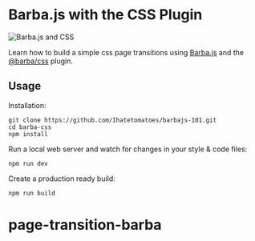 # Barba.js with the CSS Plugin

![Barba.js and CSS](../assets/img_barba-js-css.png)

Learn how to build a simple css page transitions using [Barba.js](https://barba.js.org/) and
the [@barba/css](https://barba.js.org/docs/plugins/css/) plugin.

## Usage

Installation:

```
git clone https://github.com/Ihatetomatoes/barbajs-101.git
cd barba-css
npm install
```

Run a local web server and watch for changes in your style & code files:

```
npm run dev
```

Create a production ready build:

```
npm run build
```
# page-transition-barba
